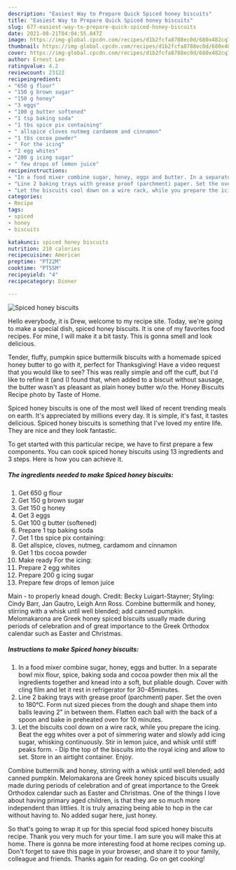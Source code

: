 ```yaml
---
description: "Easiest Way to Prepare Quick Spiced honey biscuits"
title: "Easiest Way to Prepare Quick Spiced honey biscuits"
slug: 677-easiest-way-to-prepare-quick-spiced-honey-biscuits
date: 2021-08-21T04:04:55.847Z
image: https://img-global.cpcdn.com/recipes/d1b2fcfa8788ec0d/680x482cq70/spiced-honey-biscuits-recipe-main-photo.jpg
thumbnail: https://img-global.cpcdn.com/recipes/d1b2fcfa8788ec0d/680x482cq70/spiced-honey-biscuits-recipe-main-photo.jpg
cover: https://img-global.cpcdn.com/recipes/d1b2fcfa8788ec0d/680x482cq70/spiced-honey-biscuits-recipe-main-photo.jpg
author: Ernest Lee
ratingvalue: 4.2
reviewcount: 23122
recipeingredient:
- "650 g flour"
- "150 g brown sugar"
- "150 g honey"
- "3 eggs"
- "100 g butter softened"
- "1 tsp baking soda"
- "1 tbs spice pix containing"
- " allspice cloves nutmeg cardamom and cinnamon"
- "1 tbs cocoa powder"
- " For the icing"
- "2 egg whites"
- "200 g icing sugar"
- " few drops of lemon juice"
recipeinstructions:
- "In a food mixer combine sugar, honey, eggs and butter. In a separate bowl mix flour, spice, baking soda and cocoa powder then mix all the ingredients together and knead into a soft, but pliable dough. Cover with cling film and let it rest in refrigerator for 30-45minutes."
- "Line 2 baking trays with grease proof (parchment) paper. Set the oven to 180°C. Form nut sized pieces from the dough and shape them into balls leaving 2&#34; in between them. Flatten each ball with the back of a spoon and bake in preheated oven for 10 minutes."
- "Let the biscuits cool down on a wire rack, while you prepare the icing. Beat the egg whites over a pot of simmering water and slowly add icing sugar, whisking continuously. Stir in lemon juice, and whisk until stiff peaks form. Dip the top of the biscuits into the royal icing and allow to set. Store in an airtight container. Enjoy."
categories:
- Recipe
tags:
- spiced
- honey
- biscuits

katakunci: spiced honey biscuits 
nutrition: 210 calories
recipecuisine: American
preptime: "PT22M"
cooktime: "PT55M"
recipeyield: "4"
recipecategory: Dinner

---
```



![Spiced honey biscuits](https://img-global.cpcdn.com/recipes/d1b2fcfa8788ec0d/680x482cq70/spiced-honey-biscuits-recipe-main-photo.jpg)

Hello everybody, it is Drew, welcome to my recipe site. Today, we're going to make a special dish, spiced honey biscuits. It is one of my favorites food recipes. For mine, I will make it a bit tasty. This is gonna smell and look delicious.

Tender, fluffy, pumpkin spice buttermilk biscuits with a homemade spiced honey butter to go with it, perfect for Thanksgiving! Have a video request that you would like to see? This was really simple and off the cuff, but I&#39;d like to refine it (and (I found that, when added to a biscuit without sausage, the butter wasn&#39;t as pleasant as plain honey butter w/o the. Honey Biscuits Recipe photo by Taste of Home.

Spiced honey biscuits is one of the most well liked of recent trending meals on earth. It's appreciated by millions every day. It is simple, it's fast, it tastes delicious. Spiced honey biscuits is something that I've loved my entire life. They are nice and they look fantastic.


To get started with this particular recipe, we have to first prepare a few components. You can cook spiced honey biscuits using 13 ingredients and 3 steps. Here is how you can achieve it.

<!--inarticleads1-->

##### The ingredients needed to make Spiced honey biscuits:

1. Get 650 g flour
1. Get 150 g brown sugar
1. Get 150 g honey
1. Get 3 eggs
1. Get 100 g butter (softened)
1. Prepare 1 tsp baking soda
1. Get 1 tbs spice pix containing:
1. Get  allspice, cloves, nutmeg, cardamom and cinnamon
1. Get 1 tbs cocoa powder
1. Make ready  For the icing:
1. Prepare 2 egg whites
1. Prepare 200 g icing sugar
1. Prepare  few drops of lemon juice


Main - to properly knead dough. Credit: Becky Luigart-Stayner; Styling: Cindy Barr, Jan Gautro, Leigh Ann Ross. Combine buttermilk and honey, stirring with a whisk until well blended; add canned pumpkin. Melomakarona are Greek honey spiced biscuits usually made during periods of celebration and of great importance to the Greek Orthodox calendar such as Easter and Christmas. 

<!--inarticleads2-->

##### Instructions to make Spiced honey biscuits:

1. In a food mixer combine sugar, honey, eggs and butter. In a separate bowl mix flour, spice, baking soda and cocoa powder then mix all the ingredients together and knead into a soft, but pliable dough. Cover with cling film and let it rest in refrigerator for 30-45minutes.
1. Line 2 baking trays with grease proof (parchment) paper. Set the oven to 180°C. Form nut sized pieces from the dough and shape them into balls leaving 2&#34; in between them. Flatten each ball with the back of a spoon and bake in preheated oven for 10 minutes.
1. Let the biscuits cool down on a wire rack, while you prepare the icing. Beat the egg whites over a pot of simmering water and slowly add icing sugar, whisking continuously. Stir in lemon juice, and whisk until stiff peaks form. - Dip the top of the biscuits into the royal icing and allow to set. Store in an airtight container. Enjoy.


Combine buttermilk and honey, stirring with a whisk until well blended; add canned pumpkin. Melomakarona are Greek honey spiced biscuits usually made during periods of celebration and of great importance to the Greek Orthodox calendar such as Easter and Christmas. One of the things I love about having primary aged children, is that they are so much more independent than littlies. It is truly amazing being able to hop in the car without having to. No added sugar here, just honey. 

So that's going to wrap it up for this special food spiced honey biscuits recipe. Thank you very much for your time. I am sure you will make this at home. There is gonna be more interesting food at home recipes coming up. Don't forget to save this page in your browser, and share it to your family, colleague and friends. Thanks again for reading. Go on get cooking!
